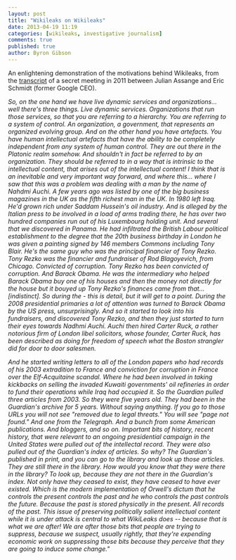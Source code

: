 ```yaml
---
layout: post
title: "Wikileaks on Wikileaks"
date: 2013-04-19 11:19
categories: [wikileaks, investigative journalism]
comments: true
published: true
author: Byron Gibson
---
```


An enlightening demonstration of the motivations behind Wikileaks, from the [transcript][1] 
of a secret meeting in 2011 between Julian Assange and Eric Schmidt (former Google CEO).

<!-- more -->

*So, on the one hand we have live dynamic services and organizations... well there's 
three things. Live dynamic services. Organizations that run those services, so that you 
are referring to a hierarchy. You are referring to a system of control. An organization, 
a government, that represents an organized evolving group. And on the other hand you have 
artefacts. You have human intellectual artefacts that have the ability to be completely 
independent from any system of human control. They are out there in the Platonic realm 
somehow. And shouldn't in fact be referred to by an organization. They should be referred 
to in a way that is intrinsic to the intellectual content, that arises out of the 
intellectual content! I think that is an inevitable and very important way forward, and 
where this... where I saw that this was a problem was dealing with a man by the name of 
Nahdmi Auchi. A few years ago was listed by one of the big business magazines in the UK 
as the fifth richest man in the UK. In 1980 left Iraq. He'd grown rich under Saddam 
Hussein's oil industry. And is alleged by the Italian press to be involved in a load of 
arms trading there, he has over two hundred companies run out of his Luxembourg holding 
unit. And several that we discovered in Panama. He had infiltrated the British Labour 
political establishment to the degree that the 20th business birthday in London he was 
given a painting signed by 146 members Commons including Tony Blair. He's the same guy 
who was the principal financier of Tony Rezko. Tony Rezko was the financier and fundraiser 
of Rod Blagoyevich, from Chicago. Convicted of corruption. Tony Rezko has been convicted 
of corruption. And Barack Obama. He was the intermediary who helped Barack Obama buy one 
of his houses and then the money not directly for the house but it bouyed up Tony Rezko's 
finances came from that... [indistinct]. So during the - this is detail, but it will get 
to a point. During the 2008 presidential primaries a lot of attention was turned to Barack 
Obama by the US press, unsurprisingly. And so it started to look into his fundraisers, and 
discovered Tony Rezko, and then they just started to turn their eyes towards Nadhmi Auchi. 
Auchi then hired Carter Ruck, a rather notorious firm of London libel solicitors, whose 
founder, Carter Ruck, has been described as doing for freedom of speech what the Boston 
strangler did for door to door salesmen.*

*And he started writing letters to all of the London papers who had records of his 2003 
extradition to France and conviction for corruption in France over the Elf-Acquitaine scandal. 
Where he had been involved in taking kickbacks on selling the invaded Kuwaiti governments' oil 
refineries in order to fund their operations while Iraq had occupied it. So the Guardian pulled 
three articles from 2003. So they were five years old. They had been in the Guardian's archive 
for 5 years. Without saying anything. If you go to those URLs you will not see "removed due to 
legal threats." You will see "page not found." And one from the Telegraph. And a bunch from some 
American publications. And bloggers, and so on. Important bits of history, recent history, that 
were relevant to an ongoing presidential campaign in the United States were pulled out of the 
intellectal record. They were also pulled out of the Guardian's index of articles. So why? The 
Guardian's published in print, and you can go to the library and look up those articles. They 
are still there in the library. How would you know that they were there in the library? To look 
up, because they are not there in the Guardian's index. Not only have they ceased to exist, 
they have ceased to have ever existed. Which is the modern implementation of Orwell's dictum 
that he controls the present controls the past and he who controls the past controls the future. 
Because the past is stored physically in the present. All records of the past. This issue of 
preserving politically salient intellectual content while it is under attack is central to what 
WikiLeaks does -- because that is what we are after! We are after those bits that people are 
trying to suppress, because we suspect, usually rightly, that they're expending economic work 
on suppressing those bits because they perceive that they are going to induce some change."*

[1]:wikileaks.org/Transcript-Meeting-Assange-Schmidt.html
